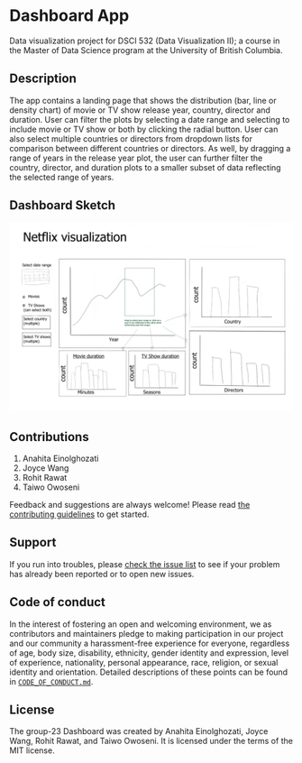 # Dashboard App

Data visualization project for DSCI 532 (Data Visualization II); a
course in the Master of Data Science program at the University of
British Columbia.

## Description
The app contains a landing page that shows the distribution (bar, line or density chart) of movie or TV show release year, country, director and duration. User can filter the plots by selecting a date range and selecting to include movie or TV show or both by clicking the radial button. User can also select multiple countries or directors from dropdown lists for comparison between different countries or directors. As well, by dragging a range of years in the release year plot, the user can further filter the country, director, and duration plots to a smaller subset of data reflecting the selected range of years.


## Dashboard Sketch


![dashboard_sketch](dashboard_sketch.png)


## Contributions

1. Anahita Einolghozati
2. Joyce Wang 
3. Rohit Rawat
4. Taiwo Owoseni

Feedback and suggestions are always welcome! Please read [the contributing
guidelines](https://github.com/UBC-MDS/group23/blob/main/CONTRIBUTING.md)
to get started.

## Support

If you run into troubles, please [check the issue
list](https://github.com/UBC-MDS/group23/issues) to see
if your problem has already been reported or to open new issues.

## Code of conduct

In the interest of fostering an open and welcoming environment, we as contributors and maintainers pledge to making participation in our project and our community a harassment-free experience for everyone, regardless of age, body size, disability, ethnicity, gender identity and expression, level of experience, nationality, personal appearance, race, religion, or sexual identity and orientation. Detailed descriptions
of these points can be found in [`CODE_OF_CONDUCT.md`](https://github.com/UBC-MDS/group23/blob/main/CONDUCT.md).

## License
The group-23 Dashboard was created by Anahita Einolghozati, Joyce Wang, Rohit Rawat, and Taiwo Owoseni. It is licensed under the terms of the MIT license.
